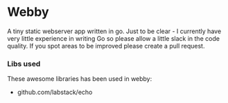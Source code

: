 # Webby

A tiny static webserver app written in go.
Just to be clear - I currently have very little experience in writing Go so please allow a little slack in the code quality.
If you spot areas to be improved please create a pull request.

### Libs used

These awesome libraries has been used in webby:
* github.com/labstack/echo
